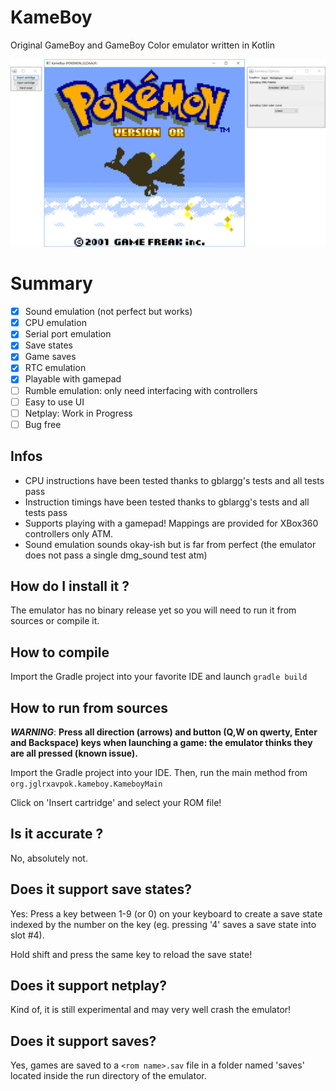 KameBoy
=======

Original GameBoy and GameBoy Color emulator written in Kotlin

![](images/PokemonOr.png)

Summary
=======
* [x] Sound emulation (not perfect but works)
* [x] CPU emulation
* [x] Serial port emulation
* [x] Save states
* [x] Game saves
* [x] RTC emulation
* [x] Playable with gamepad
* [ ] Rumble emulation: only need interfacing with controllers
* [ ] Easy to use UI
* [ ] Netplay: Work in Progress
* [ ] Bug free

Infos
-----
* CPU instructions have been tested thanks to gblargg's tests and all tests pass
* Instruction timings have been tested thanks to gblargg's tests and all tests pass
* Supports playing with a gamepad! Mappings are provided for XBox360 controllers only ATM.
* Sound emulation sounds okay-ish but is far from perfect (the emulator does not pass a single dmg_sound test atm)

How do I install it ?
---------------------
The emulator has no binary release yet so you will need to run it from sources or compile it.

How to compile
--------------
Import the Gradle project into your favorite IDE and launch `gradle build`

How to run from sources
-----------------------
***WARNING***: **Press all direction (arrows) and button (Q,W on qwerty, Enter and Backspace) keys when launching a game: the emulator thinks they are all pressed (known issue).**

Import the Gradle project into your IDE. Then, run the main method from `org.jglrxavpok.kameboy.KameboyMain`

Click on 'Insert cartridge' and select your ROM file!

Is it accurate ?
----------------
No, absolutely not.

Does it support save states?
----------------------------
Yes: Press a key between 1-9 (or 0) on your keyboard to create a save state indexed by the number on the key (eg. pressing '4' saves a save state into slot #4).

Hold shift and press the same key to reload the save state!

Does it support netplay?
------------------------
Kind of, it is still experimental and may very well crash the emulator!

Does it support saves?
----------------------
Yes, games are saved to a `<rom name>.sav` file in a folder named 'saves' located inside the run directory of the emulator.
